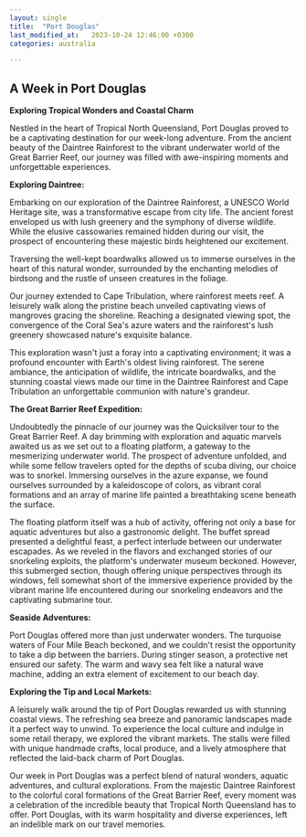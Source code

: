 ```yaml
---
layout: single
title:  "Port Douglas"
last_modified_at:   2023-10-24 12:46:00 +0300
categories: australia

---
```



## A Week in Port Douglas
**Exploring Tropical Wonders and Coastal Charm**

Nestled in the heart of Tropical North Queensland, Port Douglas proved to be a captivating destination for our week-long adventure. From the ancient beauty of the Daintree Rainforest to the vibrant underwater world of the Great Barrier Reef, our journey was filled with awe-inspiring moments and unforgettable experiences.

**Exploring Daintree:**

Embarking on our exploration of the Daintree Rainforest, a UNESCO World Heritage site, was a transformative escape from city life. The ancient forest enveloped us with lush greenery and the symphony of diverse wildlife. While the elusive cassowaries remained hidden during our visit, the prospect of encountering these majestic birds heightened our excitement.

Traversing the well-kept boardwalks allowed us to immerse ourselves in the heart of this natural wonder, surrounded by the enchanting melodies of birdsong and the rustle of unseen creatures in the foliage.

Our journey extended to Cape Tribulation, where rainforest meets reef. A leisurely walk along the pristine beach unveiled captivating views of mangroves gracing the shoreline. Reaching a designated viewing spot, the convergence of the Coral Sea's azure waters and the rainforest's lush greenery showcased nature's exquisite balance.

This exploration wasn't just a foray into a captivating environment; it was a profound encounter with Earth's oldest living rainforest. The serene ambiance, the anticipation of wildlife, the intricate boardwalks, and the stunning coastal views made our time in the Daintree Rainforest and Cape Tribulation an unforgettable communion with nature's grandeur.

**The Great Barrier Reef Expedition:**

Undoubtedly the pinnacle of our journey was the Quicksilver tour to the Great Barrier Reef. A day brimming with exploration and aquatic marvels awaited us as we set out to a floating platform, a gateway to the mesmerizing underwater world. The prospect of adventure unfolded, and while some fellow travelers opted for the depths of scuba diving, our choice was to snorkel. Immersing ourselves in the azure expanse, we found ourselves surrounded by a kaleidoscope of colors, as vibrant coral formations and an array of marine life painted a breathtaking scene beneath the surface.

The floating platform itself was a hub of activity, offering not only a base for aquatic adventures but also a gastronomic delight. The buffet spread presented a delightful feast, a perfect interlude between our underwater escapades. As we reveled in the flavors and exchanged stories of our snorkeling exploits, the platform's underwater museum beckoned. However, this submerged section, though offering unique perspectives through its windows, fell somewhat short of the immersive experience provided by the vibrant marine life encountered during our snorkeling endeavors and the captivating submarine tour.

**Seaside Adventures:**

Port Douglas offered more than just underwater wonders. The turquoise waters of Four Mile Beach beckoned, and we couldn't resist the opportunity to take a dip between the barriers. During stinger season, a protective net ensured our safety. The warm and wavy sea felt like a natural wave machine, adding an extra element of excitement to our beach day.

**Exploring the Tip and Local Markets:**

A leisurely walk around the tip of Port Douglas rewarded us with stunning coastal views. The refreshing sea breeze and panoramic landscapes made it a perfect way to unwind. To experience the local culture and indulge in some retail therapy, we explored the vibrant markets. The stalls were filled with unique handmade crafts, local produce, and a lively atmosphere that reflected the laid-back charm of Port Douglas.


Our week in Port Douglas was a perfect blend of natural wonders, aquatic adventures, and cultural explorations. From the majestic Daintree Rainforest to the colorful coral formations of the Great Barrier Reef, every moment was a celebration of the incredible beauty that Tropical North Queensland has to offer. Port Douglas, with its warm hospitality and diverse experiences, left an indelible mark on our travel memories.
